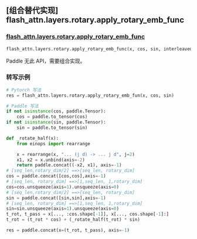 ## [组合替代实现] flash_attn.layers.rotary.apply_rotary_emb_func

### [flash_attn.layers.rotary.apply_rotary_emb_func](https://github.com/Dao-AILab/flash-attention/blob/c4b9015d74bd9f638c6fd574482accf4bbbd4197/flash_attn/layers/rotary.py#L128)

```python
flash_attn.layers.rotary.apply_rotary_emb_func(x, cos, sin, interleaved=False, inplace=False, seqlen_offsets: Union[int, torch.Tensor] = 0, cu_seqlens: Optional[torch.Tensor] = None, max_seqlen: Optional[int] = None)
```

Paddle 无此 API，需要组合实现。

### 转写示例

```python
# Pytorch 写法
res = flash_attn.layers.rotary.apply_rotary_emb_fun(x, cos, sin)

# Paddle 写法
if not isinstance(cos, paddle.Tensor):
    cos = paddle.to_tensor(cos)
if not isinstance(sin, paddle.Tensor):
    sin = paddle.to_tensor(sin)

def _rotate_half(x):
    from einops import rearrange

    x = rearrange(x, "... (j d) -> ... j d", j=2)
    x1, x2 = x.unbind(axis=-2)
    return paddle.concat((-x2, x1), axis=-1)
# [seq_len,rotary_dim/2] ==>[seq_len, rotary_dim]
cos = paddle.concat([cos,cos],axis=-1)
# [seq_len, rotary_dim] ==>[1,seq_len, 1,rotary_dim]
cos=cos.unsqueeze(axis=1).unsqueeze(axis=0)
# [seq_len,rotary_dim/2] ==>[seq_len, rotary_dim]
sin = paddle.concat([sin,sin],axis=-1)
# [seq_len, rotary_dim] ==>[1,seq_len, 1,rotary_dim]
sin=sin.unsqueeze(axis=1).unsqueeze(axis=0)
t_rot, t_pass = x[..., :cos.shape[-1]], x[..., cos.shape[-1]:]
t_rot = (t_rot * cos) + (_rotate_half(t_rot) * sin)

res = paddle.concat(x=(t_rot, t_pass), axis=-1)
```
